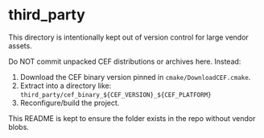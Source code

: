 # third_party

This directory is intentionally kept out of version control for large vendor assets.

Do NOT commit unpacked CEF distributions or archives here. Instead:

1. Download the CEF binary version pinned in `cmake/DownloadCEF.cmake`.
2. Extract into a directory like:
   `third_party/cef_binary_${CEF_VERSION}_${CEF_PLATFORM}`
3. Reconfigure/build the project.

This README is kept to ensure the folder exists in the repo without vendor blobs.

